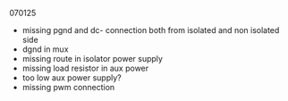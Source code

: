 
070125
- missing pgnd and dc- connection both from isolated and non isolated side
- dgnd in mux
- missing route in isolator power supply
- missing load resistor in aux power
- too low aux power supply?
- missing pwm connection
